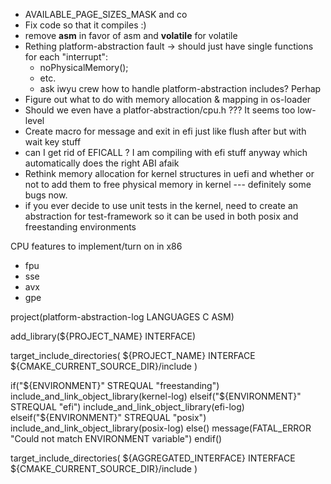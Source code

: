 - AVAILABLE_PAGE_SIZES_MASK and co
- Fix code so that it compiles :)
- remove **asm** in favor of asm and **volatile** for volatile
- Rething platform-abstraction fault -> should just have single functions for each "interrupt":
  - noPhysicalMemory();
  - etc.
  - ask iwyu crew how to handle platform-abstraction includes? Perhap
- Figure out what to do with memory allocation & mapping in os-loader
- Should we even have a platfor-abstraction/cpu.h ??? It seems too low-level
- Create macro for message and exit in efi just like flush after but with wait key stuff
- can I get rid of EFICALL ? I am compiling with efi stuff anyway which automatically does the right ABI afaik
- Rethink memory allocation for kernel structures in uefi and whether or not to add them to free physical memory in kernel --- definitely some bugs now.
- if you ever decide to use unit tests in the kernel, need to create an abstraction for test-framework so it can be used in both posix and freestanding environments

CPU features to implement/turn on in x86

- fpu
- sse
- avx
- gpe

project(platform-abstraction-log LANGUAGES C ASM)

add_library(${PROJECT_NAME} INTERFACE)

target_include_directories(
${PROJECT_NAME}
INTERFACE ${CMAKE_CURRENT_SOURCE_DIR}/include
)

if("${ENVIRONMENT}" STREQUAL "freestanding")
    include_and_link_object_library(kernel-log)
elseif("${ENVIRONMENT}" STREQUAL "efi")
include_and_link_object_library(efi-log)
elseif("${ENVIRONMENT}" STREQUAL "posix")
include_and_link_object_library(posix-log)
else()
message(FATAL_ERROR "Could not match ENVIRONMENT variable")
endif()

target_include_directories(
${AGGREGATED_INTERFACE}
INTERFACE ${CMAKE_CURRENT_SOURCE_DIR}/include
)
